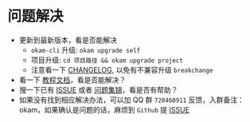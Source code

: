 # 问题解决

* 更新到最新版本，看是否能解决
    * `okam-cli` 升级: `okam upgrade self`
    * 项目升级: `cd 项目路径 && okam upgrade project`
    * 注意看一下 [CHANGELOG](https://github.com/ecomfe/okam/blob/master/CHANGELOG.md), 以免有不兼容升级 `breakchange`
* 看一下 [教程文档](https://ecomfe.github.io/okam/#/)，看是否能解决？
* 搜一下已有 [ISSUE](https://github.com/ecomfe/okam/issues/new) 或者 [问题集锦](questions/problems)，看是否有帮助？
* 如果没有找到相应解决办法，可以加 QQ 群 `728460911` 反馈，入群备注：okam，如果确认是问题的话，麻烦到 `Github` 提 [ISSUE](https://github.com/ecomfe/okam/issues/new)
